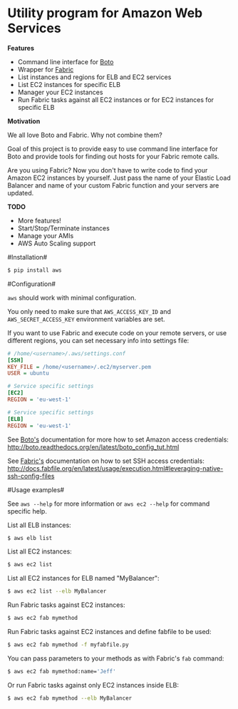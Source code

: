 Utility program for Amazon Web Services
=======================================

**Features**

* Command line interface for [Boto](http://boto.readthedocs.org/)
* Wrapper for [Fabric](http://docs.fabfile.org/)
* List instances and regions for ELB and EC2 services
* List EC2 instances for specific ELB
* Manager your EC2 instances
* Run Fabric tasks against all EC2 instances or for EC2 instances for specific ELB

**Motivation**

We all love Boto and Fabric. Why not combine them?

Goal of this project is to provide easy to use command line interface for Boto and provide tools for finding out hosts for your Fabric remote calls.

Are you using Fabric? Now you don't have to write code to find your Amazon EC2 instances by yourself. Just pass the name of your Elastic Load Balancer and name of your custom Fabric function and your servers are updated.

**TODO**

* More features!
* Start/Stop/Terminate instances
* Manage your AMIs
* AWS Auto Scaling support

#Installation#

```bash
$ pip install aws
```

#Configuration#

`aws` should work with minimal configuration.

You only need to make sure that `AWS_ACCESS_KEY_ID` and `AWS_SECRET_ACCESS_KEY` environment variables are set.

If you want to use Fabric and execute code on your remote servers, or use different regions, you can set necessary info into settings file:

```ini
# /home/<username>/.aws/settings.conf
[SSH]
KEY_FILE = /home/<username>/.ec2/myserver.pem
USER = ubuntu

# Service specific settings
[EC2]
REGION = 'eu-west-1'

# Service specific settings
[ELB]
REGION = 'eu-west-1'
```


See [Boto's](http://boto.readthedocs.org/) documentation for more how to set Amazon access credentials: http://boto.readthedocs.org/en/latest/boto_config_tut.html

See [Fabric's](http://docs.fabfile.org/) documentation on how to set SSH access credentials: http://docs.fabfile.org/en/latest/usage/execution.html#leveraging-native-ssh-config-files

#Usage examples#

See `aws --help` for more information or `aws ec2 --help` for command specific help.

List all ELB instances:
```bash
$ aws elb list
```

List all EC2 instances:
```bash
$ aws ec2 list
```

List all EC2 instances for ELB named "MyBalancer":
```bash
$ aws ec2 list --elb MyBalancer
```

Run Fabric tasks against EC2 instances:
```bash
$ aws ec2 fab mymethod
```

Run Fabric tasks against EC2 instances and define fabfile to be used:
```bash
$ aws ec2 fab mymethod -f myfabfile.py
```

You can pass parameters to your methods as with Fabric's `fab` command:
```bash
$ aws ec2 fab mymethod:name='Jeff'
```

Or run Fabric tasks against only EC2 instances inside ELB:
```bash
$ aws ec2 fab mymethod --elb MyBalancer
```
